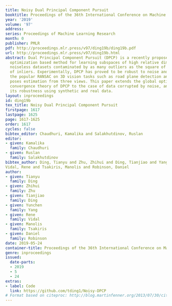 ```yaml
---
title: Noisy Dual Principal Component Pursuit
booktitle: Proceedings of the 36th International Conference on Machine Learning
year: '2019'
volume: '97'
address: 
series: Proceedings of Machine Learning Research
month: 0
publisher: PMLR
pdf: http://proceedings.mlr.press/v97/ding19b/ding19b.pdf
url: http://proceedings.mlr.press/v97/ding19b.html
abstract: Dual Principal Component Pursuit (DPCP) is a recently proposed non-convex
  optimization based method for learning subspaces of high relative dimension from
  noiseless datasets contaminated by as many outliers as the square of the number
  of inliers. Experimentally, DPCP has proved to be robust to noise and outperform
  the popular RANSAC on 3D vision tasks such as road plane detection and relative
  poses estimation from three views. This paper extends the global optimality and
  convergence theory of DPCP to the case of data corrupted by noise, and further demonstrates
  its robustness using synthetic and real data.
layout: inproceedings
id: ding19b
tex_title: Noisy Dual Principal Component Pursuit
firstpage: 1617
lastpage: 1625
page: 1617-1625
order: 1617
cycles: false
bibtex_editor: Chaudhuri, Kamalika and Salakhutdinov, Ruslan
editor:
- given: Kamalika
  family: Chaudhuri
- given: Ruslan
  family: Salakhutdinov
bibtex_author: Ding, Tianyu and Zhu, Zhihui and Ding, Tianjiao and Yang, Yunchen and
Vidal, Rene and Tsakiris, Manolis and Robinson, Daniel
author:
- given: Tianyu
  family: Ding
- given: Zhihui
  family: Zhu
- given: Tianjiao
  family: Ding
- given: Yunchen
  family: Yang
- given: Rene
  family: Vidal
- given: Manolis
  family: Tsakiris
- given: Daniel
  family: Robinson
date: 2019-05-24
container-title: Proceedings of the 36th International Conference on Machine Learning
genre: inproceedings
issued:
  date-parts:
  - 2019
  - 5
  - 24
extras:
- label: Code
  link: https://github.com/tding1/Noisy-DPCP
# Format based on citeproc: http://blog.martinfenner.org/2013/07/30/citeproc-yaml-for-bibliographies/
---
```

